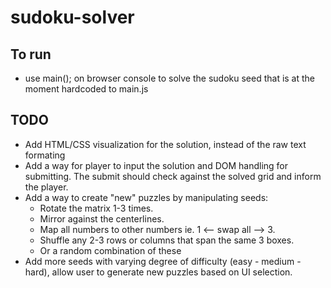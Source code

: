 # sudoku-solver

## To run
- use main(); on browser console to solve the sudoku seed that is at the moment hardcoded to main.js

## TODO
- Add HTML/CSS visualization for the solution, instead of the raw text formating
- Add a way for player to input the solution and DOM handling for submitting. The submit should check against the solved grid and inform the player.
- Add a way to create "new" puzzles by manipulating seeds:
  - Rotate the matrix 1-3 times.
  - Mirror against the centerlines.
  - Map all numbers to other numbers ie. 1 <-- swap all --> 3.
  - Shuffle any 2-3 rows or columns that span the same 3 boxes.
  - Or a random combination of these
- Add more seeds with varying degree of difficulty (easy - medium - hard), allow user to generate new puzzles based on UI selection.
